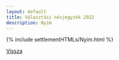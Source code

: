 ```yaml
---
layout: default
title: Választási névjegyzék 2022
description: Nyim
---
```


{% include settlementHTMLs/Nyim.html %}

[Vissza](../)